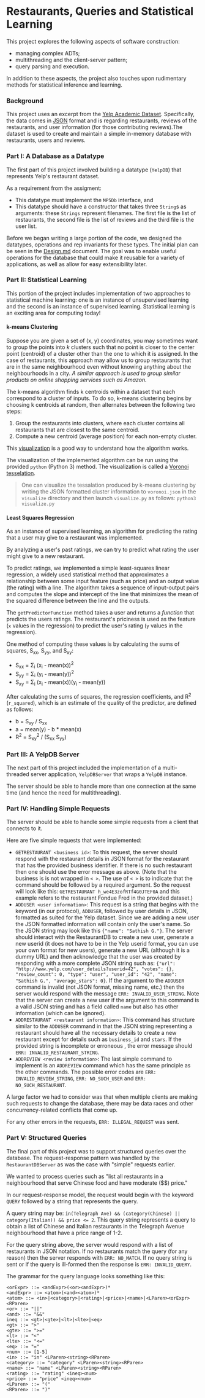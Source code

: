 Restaurants, Queries and Statistical Learning
===

This project explores the following aspects of software construction:
+ managing complex ADTs;
+ multithreading and the client-server pattern;
+ query parsing and execution.

In addition to these aspects, the project also touches upon rudimentary methods for statistical inference and learning.

### Background

This project uses an excerpt from the [Yelp Academic Dataset](https://www.yelp.com/academic_dataset). Specifically, the data comes in [JSON](https://en.wikipedia.org/wiki/JSON) format and is regarding restaurants, reviews of the restaurants, and user information (for those contributing reviews).The dataset is used to create and maintain a simple in-memory database with restaurants, users and reviews.

### Part I: A Database as a Datatype

The first part of this project involved building a datatype (`YelpDB`) that represents Yelp's restaurant dataset.

As a requirement from the assigment:

+ This datatype must implement the `MP5Db` interface, and
+ This datatype should have a constructor that takes three `String`s as arguments: these `Strings` represent filenames. The first file is the list of restaurants, the second file is the list of reviews and the third file is the user list.

Before we began writing a large portion of the code, we designed the datatypes, operations and rep invariants for these types. The initial plan can be seen in the [Design.md](https://github.com/andradazoltan/yelp_db_and_concurrent_server/blob/master/Design.md) document. The goal was to enable useful operations for the database that could make it reusable for a variety of applications, as well as allow for easy extensibility later.

### Part II: Statistical Learning

This portion of the project includes implementation of two approaches to statistical machine learning: one is an instance of unsupervised learning and the second is an instance of supervised learning. Statistical learning is an exciting area for computing today!

#### k-means Clustering

Suppose you are given a set of (x, y) coordinates, you may sometimes want to group the points into _k_ clusters such that no point is closer to the center point (centroid) of a cluster other than the one to which it is assigned. In the case of restaurants, this approach may allow us to group restaurants that are in the same neighbourhood even without knowing anything about the neighbourhoods in a city. _A similar approach is used to group similar products on online shopping services such as Amazon._

The k-means algorithm finds k centroids within a dataset that each correspond to a cluster of inputs. To do so, k-means clustering begins by choosing k centroids at random, then alternates between the following two steps:

1. Group the restaurants into clusters, where each cluster contains all restaurants that are closest to the same centroid.
2. Compute a new centroid (average position) for each non-empty cluster.

This [visualization](http://tech.nitoyon.com/en/blog/2013/11/07/k-means/) is a good way to understand how the algorithm works.

The visualization of the implemented algorithm can be run using the provided `python` (Python 3) method. The visualization is called a [Voronoi tesselation](https://en.wikipedia.org/wiki/Voronoi_diagram).

> One can visualize the tessalation produced by k-means clustering by writing the JSON formatted cluster information to `voronoi.json` in the `visualize` directory and then launch `visualize.py` as follows: `python3 visualize.py`

#### Least Squares Regression

As an instance of supervised learning, an algorithm for predicting the rating that a user may give to a restaurant was implemented.

By analyzing a user's past ratings, we can try to predict what rating the user might give to a new restaurant.

To predict ratings, we implemented a simple least-squares linear regression, a widely used statistical method that approximates a relationship between some input feature (such as price) and an output value (the rating) with a line. The algorithm takes a sequence of input-output pairs and computes the slope and intercept of the line that minimizes the mean of the squared difference between the line and the outputs.

The `getPredictorFunction` method takes a user and returns a _function_ that predicts the users ratings. The restaurant's priciness is used as the feature (`x` values in the regression) to predict the user's rating (`y` values in the regression).

One method of computing these values is by calculating the sums of squares, S<sub>xx</sub>, S<sub>yy</sub>, and S<sub>xy</sub>:

+ S<sub>xx</sub> = Σ<sub>i</sub> (x<sub>i</sub> - mean(x))<sup>2</sup>
+ S<sub>yy</sub> = Σ<sub>i</sub> (y<sub>i</sub> - mean(y))<sup>2</sup>
+ S<sub>xy</sub> = Σ<sub>i</sub> (x<sub>i</sub> - mean(x))(y<sub>i</sub> - mean(y))

After calculating the sums of squares, the regression coefficients, and R<sup>2</sup> (`r_squared`), which is an estimate of the quality of the predictor, are defined as follows:

+ b = S<sub>xy</sub> / S<sub>xx</sub>
+ a = mean(y) - b * mean(x)
+ R<sup>2</sup> = S<sub>xy</sub><sup>2</sup> / (S<sub>xx</sub> S<sub>yy</sub>)

### Part III: A YelpDB Server

The next part of this project included the implementation of a multi-threaded server application, `YelpDBServer` that wraps a `YelpDB` instance.

The server should be able to handle more than one connection at the same time (and hence the need for multithreading).

### Part IV: Handling Simple Requests

The server should be able to handle some simple requests from a client that connects to it.

Here are five simple requests that were implemented:

+ `GETRESTAURANT <business id>`: To this request, the server should respond with the restaurant details in JSON format for the restaurant that has the provided business identifier. If there is no such restaurant then one should use the error message as above. (Note that the business is is not wrapped in `< >`. The use of `< >` is to indicate that the command should be followed by a required argument. So the request will look like this: `GETRESTAURANT h_we4E3zofRTf4G0JTEF0A` and this example refers to the restaurant Fondue Fred in the provided dataset.)
+ `ADDUSER <user information>`: This request is a string that begins with the keyword (in our protocol), `ADDUSER`, followed by user details in JSON, formatted as suited for the Yelp dataset. Since we are adding a new user the JSON formatted information will contain only the user's name. So the JSON string may look like this `{"name": "Sathish G."}`. The server should interact with the RestaurantDB to create a new user, generate a new userid (it does not have to be in the Yelp userid format, you can use your own format for new users), generate a new URL (although it is a dummy URL) and then acknowledge that the user was created by responding with a more complete JSON string such as:
  `{"url": "http://www.yelp.com/user_details?userid=42", "votes": {}, "review_count": 0, "type": "user", "user_id": "42", "name": "Sathish G.", "average_stars": 0}`. If the argument to the `ADDUSER` command is invalid (not JSON format, missing name, etc.) then the server would respond with the message `ERR: INVALID_USER_STRING`. Note that the server can create a new user if the argument to this command is a valid JSON string and has a field called `name` but also has other information (which can be ignored).
+ `ADDRESTAURANT <restaurant information>`: This command has structure similar to the `ADDUSER` command in that the JSON string representing a restaurant should have all the necessary details to create a new restaurant except for details such as `business_id` and `stars`. If the provided string is incomplete or erroneous , the error message should `ERR: INVALID_RESTAURANT_STRING`.
+ `ADDREVIEW <review information>`: The last simple command to implement is an `ADDREVIEW` command which has the same principle as the other commands. The possible error codes are `ERR: INVALID_REVIEW_STRING`, `ERR: NO_SUCH_USER` and `ERR: NO_SUCH_RESTAURANT`.

A large factor we had to consider was that when multiple clients are making such requests to change the database, there may be data races and other concurrency-related conflicts that come up.

For any other errors in the requests, `ERR: ILLEGAL_REQUEST` was sent.

### Part V: Structured Queries

The final part of this project was to support structured queries over the database. The request-response pattern was handled by the `RestaurantDBServer` as was the case with "simple" requests earlier.

We wanted to process queries such as "list all restaurants in a neighbourhood that serve Chinese food and have moderate ($$) price."

In our request-response model, the request would begin with the keyword `QUERY` followed by a string that represents the query.

A query string may be: `in(Telegraph Ave) && (category(Chinese) || category(Italian)) && price <= 2`. This query string represents a query to obtain a list of Chinese and Italian restaurants in the Telegraph Avenue neighbourhood that have a price range of 1-2.

For the query string above, the server would respond with a list of restaurants in JSON notation. If no restaurants match the query (for any reason) then the server responds with `ERR: NO_MATCH`. If no query string is sent or if the query is ill-formed then the response is `ERR: INVALID_QUERY`.

The grammar for the query language looks something like this:

```
<orExpr> ::= <andExpr>(<or><andExpr>)*
<andExpr> ::= <atom>(<and><atom>)*
<atom> ::= <in>|<category>|<rating>|<price>|<name>|<LParen><orExpr><RParen>
<or> ::= "||"
<and> ::= "&&"
ineq ::= <gt>|<gte>|<lt>|<lte>|<eq>
<gt> ::= ">"
<gte> ::= ">="
<lt> ::= "<"
<lte> ::= "<="
<eq> ::= "="
<num> ::= [1-5]
<in> ::= "in" <LParen><string><RParen>
<category> ::= "category" <LParen><string><RParen>
<name> ::= "name" <LParen><string><RParen>
<rating> ::= "rating" <ineq><num>
<price> ::= "price" <ineq><num>
<LParen> ::= "("
<RParen> ::= ")"
```
